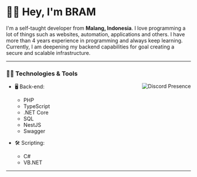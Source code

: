 # 👋🏻 Hey, I'm BRAM

I'm a self-taught developer from **Malang, Indonesia**. I love programming a lot of things such as websites, automation, applications and others. I have more than 4 years experience in programming and always keep learning. Currently, I am deepening my backend capabilities for goal creating a secure and scalable infrastructure. 

---

### 🧑‍💻 Technologies & Tools

<a href="https://discord.com/users/351341508974084097" target="_blank" rel="nofollow">
   <img src="https://lanyard.cnrad.dev/api/351341508974084097?showDisplayName=true" alt="Discord Presence" align="right">
</a>

- 🖥️ Back-end:

  - PHP
  - TypeScript
  - .NET Core
  - SQL
  - NestJS
  - Swagger

- 🛠 Scripting:

  - C#
  - VB.NET

---